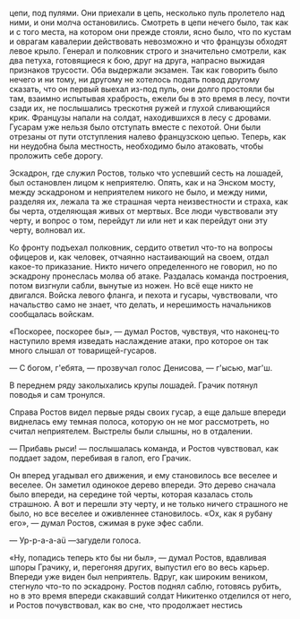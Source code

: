 цепи, под пулями. Они приехали в цепь, несколько пуль пролетело над ними, и они молча остановились. Смотреть в цепи нечего было, так как и с того места, на котором они прежде стояли, ясно было, что по кустам и оврагам кавалерии действовать невозможно и что французы обходят левое крыло. Генерал и полковник строго и значительно смотрели, как два петуха, готовящиеся к бою, друг на друга, напрасно выжидая признаков трусости. Оба выдержали экзамен. Так как говорить было нечего и ни тому, ни другому не хотелось подать повод другому сказать, что он первый выехал из-под пуль, они долго простояли бы там, взаимно испытывая храбрость, ежели бы в это время в лесу, почти сзади их, не послышались трескотня ружей и глухой сливающийся крик. Французы напали на солдат, находившихся в лесу с дровами. Гусарам уже нельзя было отступать вместе с пехотой. Они были отрезаны от пути отступления налево французскою цепью. Теперь, как ни неудобна была местность, необходимо было атаковать, чтобы проложить себе дорогу.

Эскадрон, где служил Ростов, только что успевший сесть на лошадей, был остановлен лицом к неприятелю. Опять, как и на Энском мосту, между эскадроном и неприятелем никого не было, и между ними, разделяя их, лежала та же страшная черта неизвестности и страха, как бы черта, отделяющая живых от мертвых. Все люди чувствовали эту черту, и вопрос о том, перейдут ли или нет и как перейдут они эту черту, волновал их.

Ко фронту подъехал полковник, сердито ответил что-то на вопросы офицеров и, как человек, отчаянно настаивающий на своем, отдал какое-то приказание. Никто ничего определенного не говорил, но по эскадрону пронеслась молва об атаке. Раздалась команда построения, потом визгнули сабли, вынутые из ножен. Но всё еще никто не двигался. Войска левого фланга, и пехота и гусары, чувствовали, что начальство само не знает, что делать, и нерешимость начальников сообщалась войскам.

«Поскорее, поскорее бы», — думал Ростов, чувствуя, что наконец-то наступило время изведать наслаждение атаки, про которое он так много слышал от товарищей-гусаров.

— С богом, г'ебята, — прозвучал голос Денисова, — г'ысью, маг'ш.

В переднем ряду заколыхались крупы лошадей. Грачик потянул поводья и сам тронулся.

Справа Ростов видел первые ряды своих гусар, а еще дальше впереди виднелась ему темная полоса, которую он не мог рассмотреть, но считал неприятелем. Выстрелы были слышны, но в отдалении.

— Прибавь рыси! — послышалась команда, и Ростов чувствовал, как поддает задом, перебивая в галоп, его Грачик.

Он вперед угадывал его движения, и ему становилось все веселее и веселее. Он заметил одинокое дерево впереди. Это дерево сначала было впереди, на середине той черты, которая казалась столь страшною. А вот и перешли эту черту, и не только ничего страшного не было, но все веселее и оживленнее становилось. «Ох, как я рубану его», — думал Ростов, сжимая в руке эфес сабли.

— Ур-p-a-a-aü —загудели голоса.

«Ну, попадись теперь кто бы ни был», — думал Ростов, вдавливая шпоры Грачику, и, перегоняя других, выпустил его во весь карьер. Впереди уже виден был неприятель. Вдруг, как широким веником, стегнуло что-то по эскадрону. Ростов поднял саблю, готовясь рубить, но в это время впереди скакавший солдат Никитенко отделился от него, и Ростов почувствовал, как во сне, что продолжает нестись

